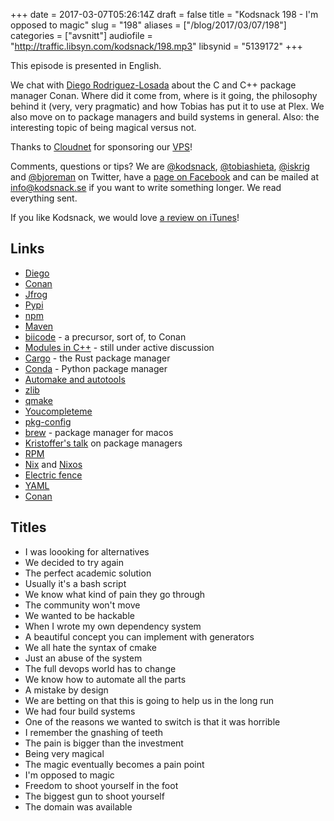 +++
date = 2017-03-07T05:26:14Z
draft = false
title = "Kodsnack 198 - I'm opposed to magic"
slug = "198"
aliases = ["/blog/2017/03/07/198"]
categories = ["avsnitt"]
audiofile = "http://traffic.libsyn.com/kodsnack/198.mp3"
libsynid = "5139172"
+++

This episode is presented in English.

We chat with [Diego Rodriguez-Losada](https://www.twitter.com/diegorlosada) about the C and C++ package manager Conan. Where did it come from, where is it going, the philosophy behind it (very, very pragmatic) and how Tobias has put it to use at Plex. We also move on to package managers and build systems in general. Also: the interesting topic of being magical versus not.

Thanks to [Cloudnet](http://www.cloudnet.se) for sponsoring our [VPS](http://en.wikipedia.org/wiki/Virtual_private_server)!

Comments, questions or tips? We are [@kodsnack](https://www.twitter.com/kodsnack), [@tobiashieta](https://www.twitter.com/tobiashieta), [@iskrig](https://www.twitter.com/iskrig) and [@bjoreman](https://www.twitter.com/bjoreman) on Twitter, have a [page on Facebook](https://www.facebook.com/kodsnack) and can be mailed at [info@kodsnack.se](mailto:info@kodsnack.se) if you want to write something longer. We read everything sent.

If you like Kodsnack, we would love [a review on iTunes](http://itunes.apple.com/se/podcast/kodsnack/id561631498?l=en)!

## Links ##
* [Diego](https://www.twitter.com/diegorlosada)
* [Conan](https://www.conan.io)
* [Jfrog](https://www.jfrog.com/)
* [Pypi](https://pypi.python.org/pypi)
* [npm](https://www.npmjs.com/)
* [Maven](https://en.wikipedia.org/wiki/Apache_Maven)
* [biicode](https://github.com/biicode/) - a precursor, sort of, to Conan
* [Modules in C++](http://stackoverflow.com/questions/3596147/c-modules-why-were-they-removed-from-c0x-will-they-be-back-later-on) - still under active discussion
* [Cargo](https://crates.io/) - the Rust package manager
* [Conda](https://conda.io/docs/intro.html) - Python package manager
* [Automake and autotools](https://www.gnu.org/software/automake/manual/html_node/Autotools-Introduction.html)
* [zlib](https://en.wikipedia.org/wiki/Zlib)
* [qmake](https://en.wikipedia.org/wiki/Qmake)
* [Youcompleteme](http://valloric.github.io/YouCompleteMe/)
* [pkg-config](https://en.wikipedia.org/wiki/Pkg-config)
* [brew](https://brew.sh/) - package manager for macos
* [Kristoffer's talk](https://www.youtube.com/watch?v=4ua5aeKKDzU) on package managers
* [RPM](https://en.wikipedia.org/wiki/RPM_Package_Manager)
* [Nix](https://en.wikipedia.org/wiki/Nix_package_manager) and [Nixos](https://en.wikipedia.org/wiki/NixOS)
* [Electric fence](https://en.wikipedia.org/wiki/Electric_Fence)
* [YAML](https://en.wikipedia.org/wiki/YAML)
* [Conan](https://www.conan.io)

## Titles ##
* I was loooking for alternatives
* We decided to try again
* The perfect academic solution
* Usually it's a bash script
* We know what kind of pain they go through
* The community won't move
* We wanted to be hackable
* When I wrote my own dependency system
* A beautiful concept you can implement with generators
* We all hate the syntax of cmake
* Just an abuse of the system
* The full devops world has to change
* We know how to  automate all the parts
* A mistake by design
* We are betting on that this is going to help us in the long run
* We had four build systems
* One of the reasons we wanted to switch is that it was horrible
* I remember the gnashing of teeth
* The pain is bigger than the investment
* Being very magical
* The magic eventually becomes a pain point
* I'm opposed to magic
* Freedom to shoot yourself in the foot
* The biggest gun to shoot yourself
* The domain was available
